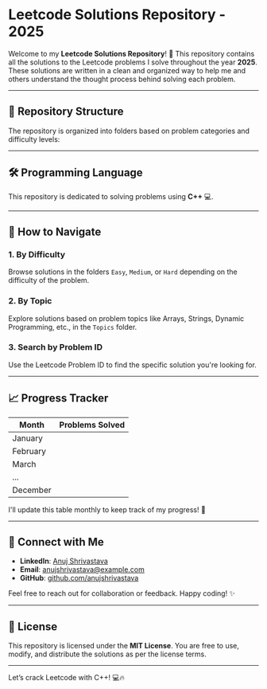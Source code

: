 # Leetcode Solutions Repository - 2025

Welcome to my **Leetcode Solutions Repository**! 🚀 This repository contains all the solutions to the Leetcode problems I solve throughout the year **2025**. These solutions are written in a clean and organized way to help me and others understand the thought process behind solving each problem.

---

## 📂 Repository Structure

The repository is organized into folders based on problem categories and difficulty levels:


---

## 🛠️ Programming Language

This repository is dedicated to solving problems using **C++** 💻.

---

## 📑 How to Navigate

### 1. **By Difficulty**
Browse solutions in the folders `Easy`, `Medium`, or `Hard` depending on the difficulty of the problem.

### 2. **By Topic**
Explore solutions based on problem topics like Arrays, Strings, Dynamic Programming, etc., in the `Topics` folder.

### 3. **Search by Problem ID**
Use the Leetcode Problem ID to find the specific solution you're looking for.

---

## 📈 Progress Tracker

| Month       | Problems Solved |
|-------------|-----------------|
| January     |  |
| February    |  |
| March       |  |
| ...         |  |
| December    |  |

I'll update this table monthly to keep track of my progress! 💪

---

## 🤝 Connect with Me

- **LinkedIn**: [Anuj Shrivastava](https://linkedin.com/in/anujshrivastava)
- **Email**: [anujshrivastava@example.com](mailto:anujshrivastava@example.com)
- **GitHub**: [github.com/anujshrivastava](https://github.com/anujshrivastava)

Feel free to reach out for collaboration or feedback. Happy coding! ✨

---

## 📜 License

This repository is licensed under the **MIT License**. You are free to use, modify, and distribute the solutions as per the license terms.

---

Let’s crack Leetcode with C++! 💻🔥

